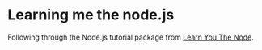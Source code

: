 # Learning me the node.js

Following through the Node.js tutorial package from [Learn You The Node](https://github.com/workshopper/learnyounode).